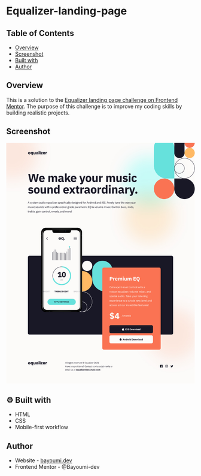 # Equalizer-landing-page

## Table of Contents

- [Overview](#overview)
- [Screenshot](#screenshot)
- [Built with](#-built-with)
- [Author](#author)

## Overview

This is a solution to the [Equalizer landing page challenge on Frontend Mentor](https://www.frontendmentor.io/challenges/equalizer-landing-page-7VJ4gp3DE). The purpose of this challenge is to improve my coding skills by building realistic projects.

## Screenshot

![Equalizer landing page](https://github.com/Bayoumi-dev/Equalizer-landing-page/blob/master/assets/equalizer-preview.jpg)


## ⚙ Built with

- HTML
- CSS
- Mobile-first workflow

## Author
- Website - [bayoumi.dev](https://bayoumi.dev)
- Frontend Mentor - @Bayoumi-dev





